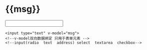 <!DOCTYPE html>
<html lang="en">
<head>
    <meta charset="UTF-8">
    <title>Title</title>
    <script src="./lib/vue.js"></script>

</head>
<body>
<div id="app">
    <h1>{{msg}}</h1>
    <input type="text" v-bind:value="msg">
    <!--v-bind只能单项绑定-->

    <input type="text" v-model="msg">
    <!--v-model双向数据绑定 只用于表单元素 -->
    <!--input(radio  text  address) select  textarea  checkbox-->
</div>
<script>
    var vm = new Vue({
      el:'#app',
      data(){
        return {
          msg:'大家都是好孩子'
        }
      }
    })
</script>
</body>
</html>